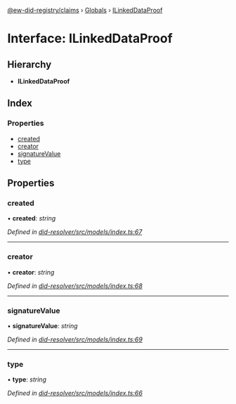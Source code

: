 [@ew-did-registry/claims](../README.md) › [Globals](../globals.md) › [ILinkedDataProof](ilinkeddataproof.md)

# Interface: ILinkedDataProof

## Hierarchy

* **ILinkedDataProof**

## Index

### Properties

* [created](ilinkeddataproof.md#created)
* [creator](ilinkeddataproof.md#creator)
* [signatureValue](ilinkeddataproof.md#signaturevalue)
* [type](ilinkeddataproof.md#type)

## Properties

###  created

• **created**: *string*

*Defined in [did-resolver/src/models/index.ts:67](https://github.com/energywebfoundation/ew-did-registry/blob/a4f69d5/packages/did-resolver/src/models/index.ts#L67)*

___

###  creator

• **creator**: *string*

*Defined in [did-resolver/src/models/index.ts:68](https://github.com/energywebfoundation/ew-did-registry/blob/a4f69d5/packages/did-resolver/src/models/index.ts#L68)*

___

###  signatureValue

• **signatureValue**: *string*

*Defined in [did-resolver/src/models/index.ts:69](https://github.com/energywebfoundation/ew-did-registry/blob/a4f69d5/packages/did-resolver/src/models/index.ts#L69)*

___

###  type

• **type**: *string*

*Defined in [did-resolver/src/models/index.ts:66](https://github.com/energywebfoundation/ew-did-registry/blob/a4f69d5/packages/did-resolver/src/models/index.ts#L66)*
